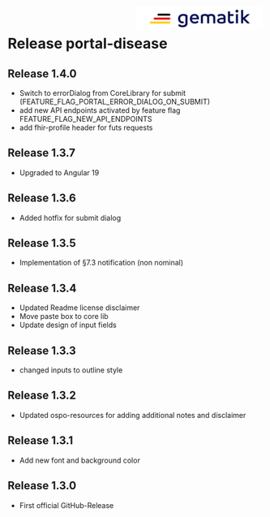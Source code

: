 <img align="right" width="250" height="47" src="./media/Gematik_Logo_Flag.png"/> <br/>    

# Release portal-disease

## Release 1.4.0
- Switch to errorDialog from CoreLibrary for submit (FEATURE_FLAG_PORTAL_ERROR_DIALOG_ON_SUBMIT)
- add new API endpoints activated by feature flag FEATURE_FLAG_NEW_API_ENDPOINTS
- add fhir-profile header for futs requests

## Release 1.3.7
- Upgraded to Angular 19

## Release 1.3.6
- Added hotfix for submit dialog

## Release 1.3.5
- Implementation of §7.3 notification (non nominal)

## Release 1.3.4
- Updated Readme license disclaimer
- Move paste box to core lib
- Update design of input fields

## Release 1.3.3
- changed inputs to outline style

## Release 1.3.2
- Updated ospo-resources for adding additional notes and disclaimer

## Release 1.3.1
- Add new font and background color

## Release 1.3.0
- First official GitHub-Release
